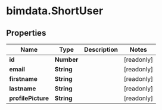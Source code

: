 # bimdata.ShortUser

## Properties

Name | Type | Description | Notes
------------ | ------------- | ------------- | -------------
**id** | **Number** |  | [readonly] 
**email** | **String** |  | [readonly] 
**firstname** | **String** |  | [readonly] 
**lastname** | **String** |  | [readonly] 
**profilePicture** | **String** |  | [readonly] 



